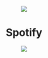 <p align="center">
  <a href="https://github.com/Wonxen/" target="_blank"><img src="https://lanyard-profile-readme.vercel.app/api/972920818969505875?theme=red&bg=171a1f&animated=true&hideDiscrim=false&borderRadius=10px&locale=true"/></a>
  
  
<h1 align="center">Spotify</h1>
<p align="center">
  <a href="https://github.com/kittinan/spotify-github-profile" target="_blank"><img src="https://spotify-github-profile.vercel.app/api/view?uid=bhf01syvx5h4s1v3jqriy5cey&cover_image=true&theme=default"/></a>
 
